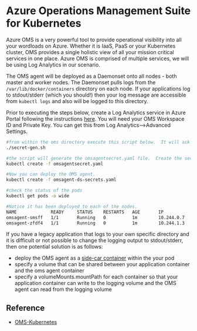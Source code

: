 # Azure Operations Management Suite for Kubernetes #

Azure OMS is a very powerful tool to provide operational visibility into all your wordloads on Azure.  Whether it is IaaS, PaaS or your Kubernetes cluster, OMS provides a single holistic view of all your mission critical services in one place.  Azure OMS is comprised of multiple services, we will be using Log Analytics in our scenario.

The OMS agent will be deployed as a Daemonset onto all nodes - both master and worker nodes.  The Daemonset pulls logs from the `/var/lib/docker/containers` directory on each node.  If your applications log to stdout/stderr (which you should!) then your log message are accessible from `kubectl logs` and also will be logged to this directory.

Prior to executing the steps below, create a Log Analytics service in Azure Portal following the instructions [here](https://docs.microsoft.com/en-us/azure/log-analytics/log-analytics-quick-collect-linux-computer).  You will need your OMS Workspace ID and Private Key.  You can get this from Log Analytics-->Advanced Settings.

```sh
#from within the oms directory execute this script below.  It will ask you for the OMS workspace ID and key.
./secret-gen.sh

#the script will generate the omsagentsecret.yaml file.  Create the secret on your cluster usin this manifest.
kubectl create -f omsagentsecret.yaml

#Now you can deploy the OMS agent.
kubectl create -f omsagent-ds-secrets.yaml

#check the status of the pods
kubectl get pods -o wide

#Notice it has been deployed to each of the nodes.
NAME             READY     STATUS    RESTARTS   AGE       IP           NODE
omsagent-smsff   1/1       Running   0          1m        10.244.0.7   aks-nodepool1-30106593-1
omsagent-zfdf4   1/1       Running   0          1m        10.244.1.3   aks-nodepool1-30106593-0
```

If you have a legacy application that logs to your own specific directory and it is difficult or not possible to change the logging output to stdout/stderr, then one potential solution is as follows:

- deploy the OMS agent as a [side-car container](http://blog.kubernetes.io/2015/06/the-distributed-system-toolkit-patterns.html) within the your pod
- specify a volume that can be shared between your application container and the oms agent container
- specify a volumeMounts.mountPath for each container so that your application container can write to the logging volume and the OMS agent can read from the logging volume

## Reference ##

- [OMS-Kubernetes](https://github.com/Microsoft/OMS-docker/tree/master/Kubernetes) 

